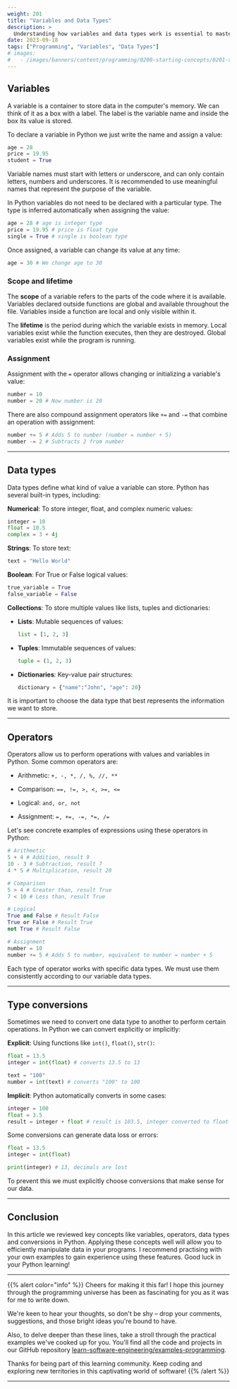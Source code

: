 ```yaml
---
weight: 201
title: "Variables and Data Types"
description: >
  Understanding how variables and data types work is essential to master any programming language. In this article we will review the basic concepts of variables, operators, data types and type conversions using the Python language. We will cover both theory and practical examples so you can apply these concepts in your own programs.
date: 2023-09-18
tags: ["Programming", "Variables", "Data Types"]
# images:
#   - /images/banners/content/programming/0200-starting-concepts/0201-variables-data-types.png
---
```


## Variables

A variable is a container to store data in the computer's memory. We can think of it as a box with a label. The label is the variable name and inside the box its value is stored.

To declare a variable in Python we just write the name and assign a value:

```python
age = 28
price = 19.95
student = True
```

Variable names must start with letters or underscore, and can only contain letters, numbers and underscores. It is recommended to use meaningful names that represent the purpose of the variable.

In Python variables do not need to be declared with a particular type. The type is inferred automatically when assigning the value:

```python
age = 28 # age is integer type
price = 19.95 # price is float type
single = True # single is boolean type
```

Once assigned, a variable can change its value at any time:

```python
age = 30 # We change age to 30
```

### Scope and lifetime

The **scope** of a variable refers to the parts of the code where it is available. Variables declared outside functions are global and available throughout the file. Variables inside a function are local and only visible within it.

The **lifetime** is the period during which the variable exists in memory. Local variables exist while the function executes, then they are destroyed. Global variables exist while the program is running.

### Assignment

Assignment with the `=` operator allows changing or initializing a variable's value:

```python
number = 10
number = 20 # Now number is 20
```

There are also compound assignment operators like `+=` and `-=` that combine an operation with assignment:

```python
number += 5 # Adds 5 to number (number = number + 5)
number -= 2 # Subtracts 2 from number
```

---

## Data types

Data types define what kind of value a variable can store. Python has several built-in types, including:

**Numerical**: To store integer, float, and complex numeric values:

```python
integer = 10
float = 10.5
complex = 3 + 4j
```

**Strings**: To store text:

```python
text = "Hello World"
```

**Boolean**: For True or False logical values:

```python
true_variable = True
false_variable = False
```

**Collections**: To store multiple values like lists, tuples and dictionaries:

- **Lists**: Mutable sequences of values:

  ```python
  list = [1, 2, 3]
  ```

- **Tuples**: Immutable sequences of values:

  ```python
  tuple = (1, 2, 3)
  ```

- **Dictionaries**: Key-value pair structures:

  ```python
  dictionary = {"name":"John", "age": 20}
  ```

It is important to choose the data type that best represents the information we want to store.

---

## Operators

Operators allow us to perform operations with values and variables in Python. Some common operators are:

- Arithmetic: `+, -, *, /, %, //, **`

- Comparison: `==, !=, >, <, >=, <=`

- Logical: `and, or, not`

- Assignment: `=, +=, -=, *=, /=`

Let's see concrete examples of expressions using these operators in Python:

```python
# Arithmetic
5 + 4 # Addition, result 9
10 - 3 # Subtraction, result 7
4 * 5 # Multiplication, result 20

# Comparison
5 > 4 # Greater than, result True
7 < 10 # Less than, result True

# Logical
True and False # Result False
True or False # Result True
not True # Result False

# Assignment
number = 10
number += 5 # Adds 5 to number, equivalent to number = number + 5
```

Each type of operator works with specific data types. We must use them consistently according to our variable data types.

---

## Type conversions

Sometimes we need to convert one data type to another to perform certain operations. In Python we can convert explicitly or implicitly:

**Explicit**: Using functions like `int()`, `float()`, `str()`:

```python
float = 13.5
integer = int(float) # converts 13.5 to 13

text = "100"
number = int(text) # converts "100" to 100
```

**Implicit**: Python automatically converts in some cases:

```python
integer = 100
float = 3.5
result = integer + float # result is 103.5, integer converted to float
```

Some conversions can generate data loss or errors:

```python
float = 13.5
integer = int(float)

print(integer) # 13, decimals are lost
```

To prevent this we must explicitly choose conversions that make sense for our data.

---

## Conclusion

In this article we reviewed key concepts like variables, operators, data types and conversions in Python. Applying these concepts well will allow you to efficiently manipulate data in your programs. I recommend practising with your own examples to gain experience using these features. Good luck in your Python learning!

---

{{% alert color="info" %}}
Cheers for making it this far! I hope this journey through the programming universe has been as fascinating for you as it was for me to write down.

We're keen to hear your thoughts, so don't be shy – drop your comments, suggestions, and those bright ideas you're bound to have.

Also, to delve deeper than these lines, take a stroll through the practical examples we've cooked up for you. You'll find all the code and projects in our GitHub repository [learn-software-engineering/examples-programming](https://github.com/learn-software-engineering/examples-programming).

Thanks for being part of this learning community. Keep coding and exploring new territories in this captivating world of software!
{{% /alert %}}

---
